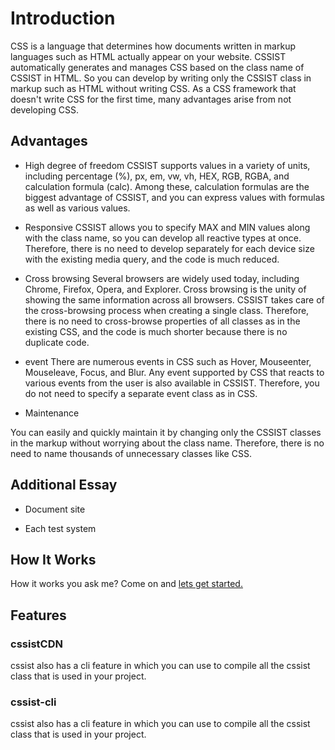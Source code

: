 # Introduction

CSS is a language that determines how documents written in markup languages ​​such as HTML actually appear on your website. CSSIST automatically generates and manages CSS based on the class name of CSSIST in HTML. So you can develop by writing only the CSSIST class in markup such as HTML without writing CSS. As a CSS framework that doesn't write CSS for the first time, many advantages arise from not developing CSS.

## Advantages

- High degree of freedom
CSSIST supports values ​​in a variety of units, including percentage (%), px, em, vw, vh, HEX, RGB, RGBA, and calculation formula (calc). Among these, calculation formulas are the biggest advantage of CSSIST, and you can express values ​​with formulas as well as various values.

- Responsive
CSSIST allows you to specify MAX and MIN values ​​along with the class name, so you can develop all reactive types at once. Therefore, there is no need to develop separately for each device size with the existing media query, and the code is much reduced.

- Cross browsing
Several browsers are widely used today, including Chrome, Firefox, Opera, and Explorer. Cross browsing is the unity of showing the same information across all browsers. CSSIST takes care of the cross-browsing process when creating a single class. Therefore, there is no need to cross-browse properties of all classes as in the existing CSS, and the code is much shorter because there is no duplicate code.

- event
There are numerous events in CSS such as Hover, Mouseenter, Mouseleave, Focus, and Blur. Any event supported by CSS that reacts to various events from the user is also available in CSSIST. Therefore, you do not need to specify a separate event class as in CSS.

- Maintenance

You can easily and quickly maintain it by changing only the CSSIST classes in the markup without worrying about the class name. Therefore, there is no need to name thousands of unnecessary classes like CSS.

## Additional Essay

- Document site

- Each test system

## How It Works

How it works you ask me? Come on and [lets get started.](../../../class/)

## Features

### cssistCDN 
cssist also has a cli feature in which you can use to compile all the cssist class that is used in your project.

### cssist-cli
cssist also has a cli feature in which you can use to compile all the cssist class that is used in your project.